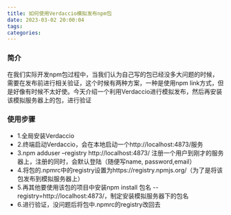 ```yaml
---
title: 如何使用Verdaccio模拟发布npm包
date: 2023-03-02 20:00:04
tags:
categories:
---
```


### 简介

在我们实际开发npm包过程中，当我们认为自己写的包已经没多大问题的时候，需要在发布前进行相关验证，这个时候有两种方案，一种是使用npm link方式，但是好像有时候不太好使。今天介绍一个利用Verdaccio进行模拟发布，然后再安装该模拟服务器上的包，进行验证

### 使用步骤

- 1.全局安装Verdaccio
- 2.终端启动Verdaccio，会在本地启动一个http://localhost:4873/服务
- 3.npm adduser –registry http://localhost:4873/ 注册一个用户到刚才的服务器上，注册的同时，会默认登陆（随便写name, password,email）
- 4.将包的.npmrc中的registry设置为https://registry.npmjs.org/（为了是将该包发布到模拟服务器上）
- 5.再其他要使用该包的项目中安装npm install 包名 --registry=http://localhost:4873/，制定安装模拟服务器下的包名
- 6.进行验证，没问题后将包中.npmrc的registry改回去
